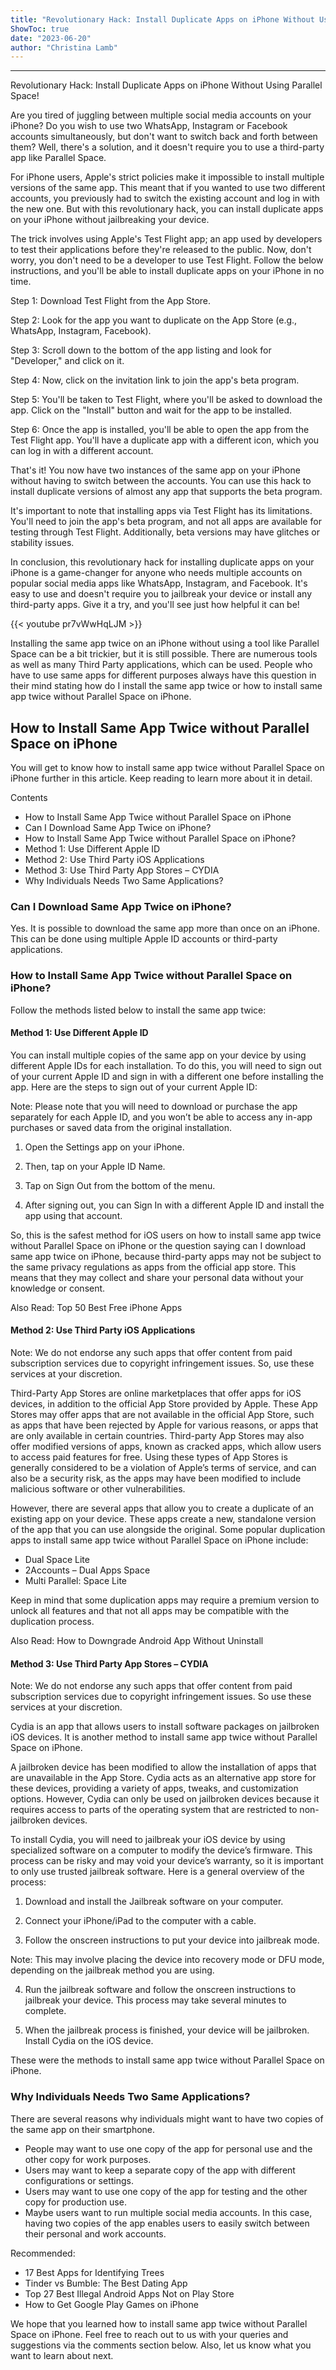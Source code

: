 ```yaml
---
title: "Revolutionary Hack: Install Duplicate Apps on iPhone Without Using Parallel Space!"
ShowToc: true 
date: "2023-06-20"
author: "Christina Lamb"
---
```

*****
Revolutionary Hack: Install Duplicate Apps on iPhone Without Using Parallel Space!

Are you tired of juggling between multiple social media accounts on your iPhone? Do you wish to use two WhatsApp, Instagram or Facebook accounts simultaneously, but don't want to switch back and forth between them? Well, there's a solution, and it doesn't require you to use a third-party app like Parallel Space.

For iPhone users, Apple's strict policies make it impossible to install multiple versions of the same app. This meant that if you wanted to use two different accounts, you previously had to switch the existing account and log in with the new one. But with this revolutionary hack, you can install duplicate apps on your iPhone without jailbreaking your device.

The trick involves using Apple's Test Flight app; an app used by developers to test their applications before they're released to the public. Now, don't worry, you don't need to be a developer to use Test Flight. Follow the below instructions, and you'll be able to install duplicate apps on your iPhone in no time.

Step 1: Download Test Flight from the App Store.

Step 2: Look for the app you want to duplicate on the App Store (e.g., WhatsApp, Instagram, Facebook).

Step 3: Scroll down to the bottom of the app listing and look for "Developer," and click on it.

Step 4: Now, click on the invitation link to join the app's beta program.

Step 5: You'll be taken to Test Flight, where you'll be asked to download the app. Click on the "Install" button and wait for the app to be installed.

Step 6: Once the app is installed, you'll be able to open the app from the Test Flight app. You'll have a duplicate app with a different icon, which you can log in with a different account.

That's it! You now have two instances of the same app on your iPhone without having to switch between the accounts. You can use this hack to install duplicate versions of almost any app that supports the beta program.

It's important to note that installing apps via Test Flight has its limitations. You'll need to join the app's beta program, and not all apps are available for testing through Test Flight. Additionally, beta versions may have glitches or stability issues.

In conclusion, this revolutionary hack for installing duplicate apps on your iPhone is a game-changer for anyone who needs multiple accounts on popular social media apps like WhatsApp, Instagram, and Facebook. It's easy to use and doesn't require you to jailbreak your device or install any third-party apps. Give it a try, and you'll see just how helpful it can be!

{{< youtube pr7vWwHqLJM >}} 



Installing the same app twice on an iPhone without using a tool like Parallel Space can be a bit trickier, but it is still possible. There are numerous tools as well as many Third Party applications, which can be used. People who have to use same apps for different purposes always have this question in their mind stating how do I install the same app twice or how to install same app twice without Parallel Space on iPhone.
 

 
## How to Install Same App Twice without Parallel Space on iPhone
 
You will get to know how to install same app twice without Parallel Space on iPhone further in this article. Keep reading to learn more about it in detail.
 
Contents
 
- How to Install Same App Twice without Parallel Space on iPhone
 - Can I Download Same App Twice on iPhone?
 - How to Install Same App Twice without Parallel Space on iPhone?
 - Method 1: Use Different Apple ID
 - Method 2: Use Third Party iOS Applications
 - Method 3: Use Third Party App Stores – CYDIA
 - Why Individuals Needs Two Same Applications?

 
### Can I Download Same App Twice on iPhone?
 
Yes. It is possible to download the same app more than once on an iPhone. This can be done using multiple Apple ID accounts or third-party applications.
 
### How to Install Same App Twice without Parallel Space on iPhone?
 
Follow the methods listed below to install the same app twice:
 
#### Method 1: Use Different Apple ID
 
You can install multiple copies of the same app on your device by using different Apple IDs for each installation. To do this, you will need to sign out of your current Apple ID and sign in with a different one before installing the app. Here are the steps to sign out of your current Apple ID:
 
Note: Please note that you will need to download or purchase the app separately for each Apple ID, and you won’t be able to access any in-app purchases or saved data from the original installation.
 
1. Open the Settings app on your iPhone.
 
2. Then, tap on your Apple ID Name.
 
3. Tap on Sign Out from the bottom of the menu.
 
4. After signing out, you can Sign In with a different Apple ID and install the app using that account.
 
So, this is the safest method for iOS users on how to install same app twice without Parallel Space on iPhone or the question saying can I download same app twice on iPhone, because third-party apps may not be subject to the same privacy regulations as apps from the official app store. This means that they may collect and share your personal data without your knowledge or consent.
 
Also Read: Top 50 Best Free iPhone Apps
 
#### Method 2: Use Third Party iOS Applications
 
Note: We do not endorse any such apps that offer content from paid subscription services due to copyright infringement issues. So, use these services at your discretion.
 
Third-Party App Stores are online marketplaces that offer apps for iOS devices, in addition to the official App Store provided by Apple. These App Stores may offer apps that are not available in the official App Store, such as apps that have been rejected by Apple for various reasons, or apps that are only available in certain countries. Third-party App Stores may also offer modified versions of apps, known as cracked apps, which allow users to access paid features for free. Using these types of App Stores is generally considered to be a violation of Apple’s terms of service, and can also be a security risk, as the apps may have been modified to include malicious software or other vulnerabilities.
 
However, there are several apps that allow you to create a duplicate of an existing app on your device. These apps create a new, standalone version of the app that you can use alongside the original. Some popular duplication apps to install same app twice without Parallel Space on iPhone include:
 
- Dual Space Lite
 - 2Accounts – Dual Apps Space
 - Multi Parallel: Space Lite

 
Keep in mind that some duplication apps may require a premium version to unlock all features and that not all apps may be compatible with the duplication process.
 
Also Read: How to Downgrade Android App Without Uninstall
 
#### Method 3: Use Third Party App Stores – CYDIA
 
Note: We do not endorse any such apps that offer content from paid subscription services due to copyright infringement issues. So use these services at your discretion.
 
Cydia is an app that allows users to install software packages on jailbroken iOS devices. It is another method to install same app twice without Parallel Space on iPhone.
 
A jailbroken device has been modified to allow the installation of apps that are unavailable in the App Store. Cydia acts as an alternative app store for these devices, providing a variety of apps, tweaks, and customization options. However, Cydia can only be used on jailbroken devices because it requires access to parts of the operating system that are restricted to non-jailbroken devices.
 
To install Cydia, you will need to jailbreak your iOS device by using specialized software on a computer to modify the device’s firmware. This process can be risky and may void your device’s warranty, so it is important to only use trusted jailbreak software. Here is a general overview of the process:
 
1. Download and install the Jailbreak software on your computer.
 
2. Connect your iPhone/iPad to the computer with a cable.
 
3. Follow the onscreen instructions to put your device into jailbreak mode.
 
Note: This may involve placing the device into recovery mode or DFU mode, depending on the jailbreak method you are using.
 
4. Run the jailbreak software and follow the onscreen instructions to jailbreak your device. This process may take several minutes to complete.
 
5. When the jailbreak process is finished, your device will be jailbroken. Install Cydia on the iOS device.
 
These were the methods to install same app twice without Parallel Space on iPhone.
 
### Why Individuals Needs Two Same Applications?
 
There are several reasons why individuals might want to have two copies of the same app on their smartphone.
 
- People may want to use one copy of the app for personal use and the other copy for work purposes.
 - Users may want to keep a separate copy of the app with different configurations or settings.
 - Users may want to use one copy of the app for testing and the other copy for production use.
 - Maybe users want to run multiple social media accounts. In this case, having two copies of the app enables users to easily switch between their personal and work accounts.

 
Recommended:
 
- 17 Best Apps for Identifying Trees
 - Tinder vs Bumble: The Best Dating App
 - Top 27 Best Illegal Android Apps Not on Play Store
 - How to Get Google Play Games on iPhone

 
We hope that you learned how to install same app twice without Parallel Space on iPhone. Feel free to reach out to us with your queries and suggestions via the comments section below. Also, let us know what you want to learn about next.




